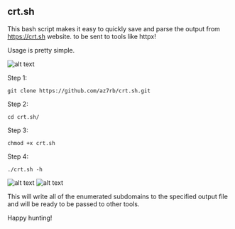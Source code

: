 ## crt.sh

This bash script makes it easy to quickly save and parse the output from https://crt.sh website.
 to be sent to tools like httpx!

Usage is pretty simple.

![alt text](https://raw.githubusercontent.com/az7rb/crt.sh/main/Screenshot/Screenshot_Help.png)

Step 1:
```
git clone https://github.com/az7rb/crt.sh.git
```
Step 2:
```
cd crt.sh/
```
Step 3:
```
chmod +x crt.sh
```
Step 4:
```
./crt.sh -h
```

![alt text](https://raw.githubusercontent.com/az7rb/crt.sh/main/Screenshot/Screenshot_Org.png) ![alt text](https://raw.githubusercontent.com/az7rb/crt.sh/main/Screenshot/Screenshot_Domain.png)


This will write all of the enumerated subdomains to the specified output file and will be ready to be passed to other tools.

Happy hunting!
